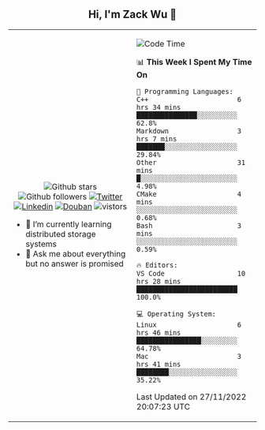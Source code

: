 <h2 align="center"> Hi, I'm Zack Wu 👋 </h2>

<table>
    <tr>
        <td valign="center" width="50%">
            <p align="center">
              <img src="https://img.shields.io/github/stars/izackwu?style=social" alt="Github stars" />
              <img src="https://img.shields.io/github/followers/izackwu?style=social" alt="Github followers" />
              <a href="https://twitter.com/_zackwu"><img src="https://img.shields.io/badge/@__zackwu-1DA1F2?style=flat&logo=Twitter&logoColor=white" alt="Twitter"/></a>
              <a href="https://www.linkedin.com/in/izackwu/?locale=en_US"><img src="https://img.shields.io/badge/@izackwu-0073b1?style=flat&logo=LinkedIn&logoColor=white" alt="Linkedin" /></a>
              <a href="https://www.douban.com/people/keith1"><img src="https://img.shields.io/badge/@keith1-007722?style=flat&logo=Douban&logoColor=white" alt="Douban" /></a>
              <img src="https://visitor-badge.glitch.me/badge?page_id=keithnull" alt="vistors" />
            </p>
            <ul>
                <li>🌱 I’m currently learning distributed storage systems</li>
                <li>💬 Ask me about everything but no answer is promised</li>
            </ul>
        </td>
       <td valign="top" width="50%">
    
<!--START_SECTION:waka-->
![Code Time](http://img.shields.io/badge/Code%20Time-2%2C145%20hrs%201%20min-blue)

📊 **This Week I Spent My Time On** 

```text
💬 Programming Languages: 
C++                      6 hrs 34 mins       ███████████████░░░░░░░░░░   62.8% 
Markdown                 3 hrs 7 mins        ███████░░░░░░░░░░░░░░░░░░   29.84% 
Other                    31 mins             █░░░░░░░░░░░░░░░░░░░░░░░░   4.98% 
CMake                    4 mins              ░░░░░░░░░░░░░░░░░░░░░░░░░   0.68% 
Bash                     3 mins              ░░░░░░░░░░░░░░░░░░░░░░░░░   0.59%

🔥 Editors: 
VS Code                  10 hrs 28 mins      █████████████████████████   100.0%

💻 Operating System: 
Linux                    6 hrs 46 mins       ████████████████░░░░░░░░░   64.78% 
Mac                      3 hrs 41 mins       ████████░░░░░░░░░░░░░░░░░   35.22%

```


 Last Updated on 27/11/2022 20:07:23 UTC
<!--END_SECTION:waka-->
</td></tr>
</table>


